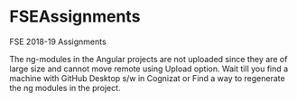 # FSEAssignments
FSE 2018-19 Assignments

The ng-modules in the Angular projects are not uploaded since they are of large size and cannot move remote using Upload option. Wait till you find a machine with GitHub Desktop s/w in Cognizat or Find a way to regenerate the ng modules in the project.
